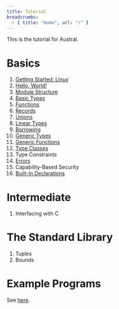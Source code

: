 ```yaml
---
title: Tutorial
breadcrumbs:
  - { title: "Home", url: "/" }
---
```


This is the tutorial for Austral.

# Basics

1. [Getting Started: Linux](/tutorial/getting-started-linux)
1. [Hello, World!](/tutorial/hello-world)
1. [Module Structure](/tutorial/modules)
1. [Basic Types](/tutorial/basic-types)
1. [Functions](/tutorial/functions)
1. [Records](/tutorial/records)
1. [Unions](/tutorial/unions)
1. [Linear Types](/tutorial/linear-types)
1. [Borrowing](/tutorial/borrowing)
1. [Generic Types](/tutorial/generic-types)
1. [Generic Functions](/tutorial/generic-functions)
1. [Type Classes](/tutorial/type-classes)
1. Type Constraints
1. [Errors](/tutorial/errors)
1. Capability-Based Security
1. [Built-In Declarations](/tutorial/builtins)

# Intermediate

1. Interfacing with C

# The Standard Library

1. Tuples
2. Bounds

# Example Programs

See [here](/examples/).

